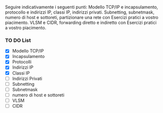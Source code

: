 Seguire indicativamente i seguenti punti:
Modello TCP/IP e incapsulamento, protocollo e indirizzi IP, classi IP, indirizzi privati.
Subnetting, subnetmask, numero di host e sottoreti, partizionare una rete con Esercizi pratici a vostro piacimento.
VLSM e CIDR, forwarding diretto e indiretto con Esercizi pratici a vostro piacimento.

### TO DO List

- [x] Modello TCP/IP
- [x] Incapsulamento
- [x] Protocolli
- [x] Indirizzi IP
- [x] Classi IP
- [ ] Indirizzi Privati
- [ ] Subnetting
- [ ] Subnetmask
- [ ] numero di host e sottoreti
- [ ] VLSM
- [ ] CIDR